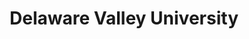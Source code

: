 ---
layout: guide
title: Delaware Valley University
cover: /images/cover-delval.jpg
permalink: /delval/
lat: 40.2969969,
lon: -75.159178,17z
zone: 4
methods:
- mode: rr
  name: Lansdale/Doylestown Line
  frequency: Every 15-30 minutes
  route: Doylestown to Center City Phialdelphia
  station: Delaware Valley University Regional Rail Station
  zone: 4
  address: Delaware Valley University, Doylestown Township, PA
  lat: 40.2973734
  lon: -75.1629796
  bearing: -31.20
  destinations:
    - Sports and Entertainment Complexes
    - Train/Bus to New York City
    - Train to Philadelphia International Airport
    - Shopping Destinations
    - Museums, Art, and Cultural Venues
---
